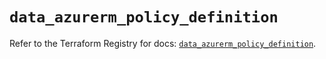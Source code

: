 # `data_azurerm_policy_definition`

Refer to the Terraform Registry for docs: [`data_azurerm_policy_definition`](https://registry.terraform.io/providers/hashicorp/azurerm/4.2.0/docs/data-sources/policy_definition).
